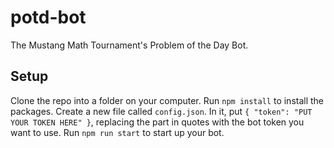 # potd-bot

The Mustang Math Tournament's Problem of the Day Bot.

## Setup

Clone the repo into a folder on your computer.
Run `npm install` to install the packages.
Create a new file called `config.json`. In it, put `{ "token": "PUT YOUR TOKEN HERE" }`, replacing the part in quotes with the bot token you want to use.
Run `npm run start` to start up your bot.
